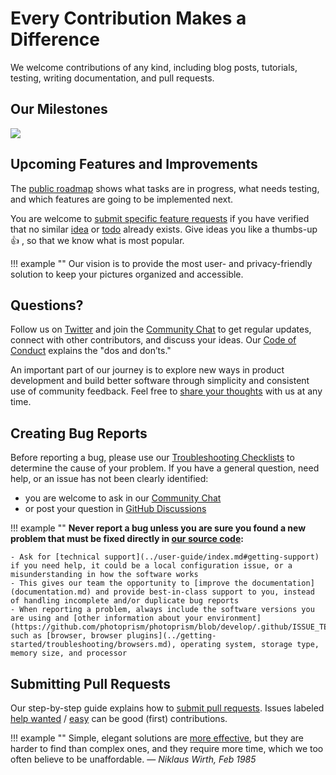 # Every Contribution Makes a Difference

We welcome contributions of any kind, including blog posts, tutorials, testing, writing documentation, and pull requests.

## Our Milestones ##

![](https://dl.photoprism.app/img/diagrams/milestones.png)

## Upcoming Features and Improvements ##

The [public roadmap](https://github.com/photoprism/photoprism/projects/5) shows what tasks are in progress, 
what needs testing, and which features are going to be implemented next.

You are welcome to [submit specific feature requests](issues.md) if you have verified that no similar
[idea](https://github.com/photoprism/photoprism/labels/idea) or [todo](https://github.com/photoprism/photoprism/labels/todo)
already exists. Give ideas you like a thumbs-up 👍  , so that we know what is most popular.

!!! example ""
    Our vision is to provide the most user- and privacy-friendly solution to keep your pictures organized and accessible.

## Questions? ##

Follow us on [Twitter](https://twitter.com/photoprism_app) and join the [Community Chat](https://gitter.im/browseyourlife/community)
to get regular updates, connect with other contributors, and discuss your ideas. Our [Code of Conduct](https://photoprism.app/code-of-conduct) explains the "dos and don’ts."

An important part of our journey is to explore new ways in product development and build better software through simplicity
and consistent use of community feedback. Feel free to [share your thoughts](../contact.md) with us at any time.

## Creating Bug Reports ##

Before reporting a bug, please use our [Troubleshooting Checklists](../getting-started/troubleshooting/index.md)
to determine the cause of your problem. If you have a general question, need help, or an issue has not been clearly
identified:

- you are welcome to ask in our [Community Chat](https://gitter.im/browseyourlife/community)
- or post your question in [GitHub Discussions](https://github.com/photoprism/photoprism/discussions)

!!! example ""
    **Never report a bug unless you are sure you found a new problem that must be fixed directly in [our source code](https://github.com/photoprism/photoprism):**

    - Ask for [technical support](../user-guide/index.md#getting-support) if you need help, it could be a local configuration issue, or a misunderstanding in how the software works
    - This gives our team the opportunity to [improve the documentation](documentation.md) and provide best-in-class support to you, instead of handling incomplete and/or duplicate bug reports
    - When reporting a problem, always include the software versions you are using and [other information about your environment](https://github.com/photoprism/photoprism/blob/develop/.github/ISSUE_TEMPLATE/bug_report.md) such as [browser, browser plugins](../getting-started/troubleshooting/browsers.md), operating system, storage type, memory size, and processor

## Submitting Pull Requests ##

Our step-by-step guide explains how to [submit pull requests](pull-requests.md).
Issues labeled [help wanted](https://github.com/photoprism/photoprism/labels/help%20wanted) /
[easy](https://github.com/photoprism/photoprism/labels/easy) can be good (first) contributions.

!!! example ""
    Simple, elegant solutions are [more effective](issues.md#effectiveness-efficiency), but they are harder to find than complex ones, and they require more
    time, which we too often believe to be unaffordable. — <cite>Niklaus Wirth, Feb 1985</cite>

